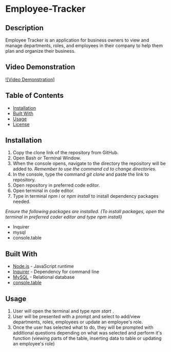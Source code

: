 # Employee-Tracker

## Description
Employee Tracker is an application for business owners to view and manage departments, roles, and employees in their company to help them plan and organize their business.  

## Video Demonstration
[![Video Demonstration]](https://drive.google.com/file/d/1Hywd2ZWuJ70gLQf004QS3iHChIlBkS1D/view)

## Table of Contents
* [Installation](#installation)
* [Built With](#built-with)
* [Usage](#usage)
* [License](#license)

## Installation
1. Copy the clone link of the repository from GitHub.
2. Open Bash or Terminal Window.
3. When the console opens, navigate to the directory the repository will be added to. *Remember to use the command cd to change directories.*
4. In the console, type the command <i> git clone </i> and paste the link to repository.
5. Open repository in preferred code editor.
6. Open terminal in code editor.
7. Type in terminal <i>npm i</i> or <i>npm install </i> to install dependency packages needed.

*Ensure the following packages are installed. (To install packages, open the terminal in preferred coder editor and type npm install)*
- Inquirer
- mysql
- console.table

## Built With
* [Node.js](https://nodejs.org/en/) - JavaScript runtime
* [Inquirer](https://www.npmjs.com/package/inquirer) - Dependency for command line
* [MySQL](https://www.mysql.com/) - Relational database
* [console.table](https://www.npmjs.com/package/console.table)

## Usage
1. User will open the terminal and type <i> npm start </i>.
2. User will be presented with a prompt and select to add/view departments, roles, employees or update an employee's role. 
3. Once the user has selected what to do, they will be prompted with additional questions depending on what was selected and perform it's function (viewing parts of the table, inserting data to table or updating an employee's role)